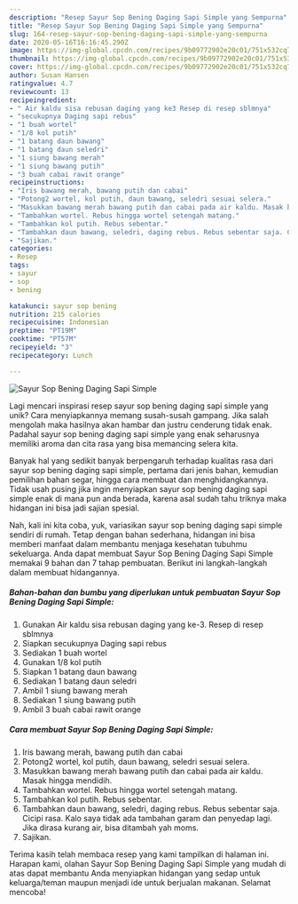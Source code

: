 ```yaml
---
description: "Resep Sayur Sop Bening Daging Sapi Simple yang Sempurna"
title: "Resep Sayur Sop Bening Daging Sapi Simple yang Sempurna"
slug: 164-resep-sayur-sop-bening-daging-sapi-simple-yang-sempurna
date: 2020-05-16T16:16:45.290Z
image: https://img-global.cpcdn.com/recipes/9b09772902e20c01/751x532cq70/sayur-sop-bening-daging-sapi-simple-foto-resep-utama.jpg
thumbnail: https://img-global.cpcdn.com/recipes/9b09772902e20c01/751x532cq70/sayur-sop-bening-daging-sapi-simple-foto-resep-utama.jpg
cover: https://img-global.cpcdn.com/recipes/9b09772902e20c01/751x532cq70/sayur-sop-bening-daging-sapi-simple-foto-resep-utama.jpg
author: Susan Hansen
ratingvalue: 4.7
reviewcount: 13
recipeingredient:
- " Air kaldu sisa rebusan daging yang ke3 Resep di resep sblmnya"
- "secukupnya Daging sapi rebus"
- "1 buah wortel"
- "1/8 kol putih"
- "1 batang daun bawang"
- "1 batang daun seledri"
- "1 siung bawang merah"
- "1 siung bawang putih"
- "3 buah cabai rawit orange"
recipeinstructions:
- "Iris bawang merah, bawang putih dan cabai"
- "Potong2 wortel, kol putih, daun bawang, seledri sesuai selera."
- "Masukkan bawang merah bawang putih dan cabai pada air kaldu. Masak hingga mendidih."
- "Tambahkan wortel. Rebus hingga wortel setengah matang."
- "Tambahkan kol putih. Rebus sebentar."
- "Tambahkan daun bawang, seledri, daging rebus. Rebus sebentar saja. Cicipi rasa. Kalo saya tidak ada tambahan garam dan penyedap lagi. Jika dirasa kurang air, bisa ditambah yah moms."
- "Sajikan."
categories:
- Resep
tags:
- sayur
- sop
- bening

katakunci: sayur sop bening 
nutrition: 215 calories
recipecuisine: Indonesian
preptime: "PT19M"
cooktime: "PT57M"
recipeyield: "3"
recipecategory: Lunch

---
```



![Sayur Sop Bening Daging Sapi Simple](https://img-global.cpcdn.com/recipes/9b09772902e20c01/751x532cq70/sayur-sop-bening-daging-sapi-simple-foto-resep-utama.jpg)

Lagi mencari inspirasi resep sayur sop bening daging sapi simple yang unik? Cara menyiapkannya memang susah-susah gampang. Jika salah mengolah maka hasilnya akan hambar dan justru cenderung tidak enak. Padahal sayur sop bening daging sapi simple yang enak seharusnya memiliki aroma dan cita rasa yang bisa memancing selera kita.

Banyak hal yang sedikit banyak berpengaruh terhadap kualitas rasa dari sayur sop bening daging sapi simple, pertama dari jenis bahan, kemudian pemilihan bahan segar, hingga cara membuat dan menghidangkannya. Tidak usah pusing jika ingin menyiapkan sayur sop bening daging sapi simple enak di mana pun anda berada, karena asal sudah tahu triknya maka hidangan ini bisa jadi sajian spesial.




Nah, kali ini kita coba, yuk, variasikan sayur sop bening daging sapi simple sendiri di rumah. Tetap dengan bahan sederhana, hidangan ini bisa memberi manfaat dalam membantu menjaga kesehatan tubuhmu sekeluarga. Anda dapat membuat Sayur Sop Bening Daging Sapi Simple memakai 9 bahan dan 7 tahap pembuatan. Berikut ini langkah-langkah dalam membuat hidangannya.

<!--inarticleads1-->

##### Bahan-bahan dan bumbu yang diperlukan untuk pembuatan Sayur Sop Bening Daging Sapi Simple:

1. Gunakan  Air kaldu sisa rebusan daging yang ke-3. Resep di resep sblmnya
1. Siapkan secukupnya Daging sapi rebus
1. Sediakan 1 buah wortel
1. Gunakan 1/8 kol putih
1. Siapkan 1 batang daun bawang
1. Sediakan 1 batang daun seledri
1. Ambil 1 siung bawang merah
1. Sediakan 1 siung bawang putih
1. Ambil 3 buah cabai rawit orange




<!--inarticleads2-->

##### Cara membuat Sayur Sop Bening Daging Sapi Simple:

1. Iris bawang merah, bawang putih dan cabai
1. Potong2 wortel, kol putih, daun bawang, seledri sesuai selera.
1. Masukkan bawang merah bawang putih dan cabai pada air kaldu. Masak hingga mendidih.
1. Tambahkan wortel. Rebus hingga wortel setengah matang.
1. Tambahkan kol putih. Rebus sebentar.
1. Tambahkan daun bawang, seledri, daging rebus. Rebus sebentar saja. Cicipi rasa. Kalo saya tidak ada tambahan garam dan penyedap lagi. Jika dirasa kurang air, bisa ditambah yah moms.
1. Sajikan.




Terima kasih telah membaca resep yang kami tampilkan di halaman ini. Harapan kami, olahan Sayur Sop Bening Daging Sapi Simple yang mudah di atas dapat membantu Anda menyiapkan hidangan yang sedap untuk keluarga/teman maupun menjadi ide untuk berjualan makanan. Selamat mencoba!
